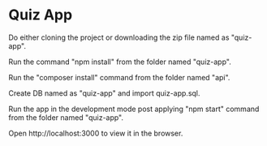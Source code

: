 # Quiz App

Do either cloning the project or downloading the zip file named as "quiz-app".

Run the command "npm install" from the folder named "quiz-app".

Run the "composer install" command from the folder named "api".

Create DB named as "quiz-app" and import quiz-app.sql. 

Run the app in the development mode post applying "npm start" command from the folder named "quiz-app".

Open http://localhost:3000 to view it in the browser.


